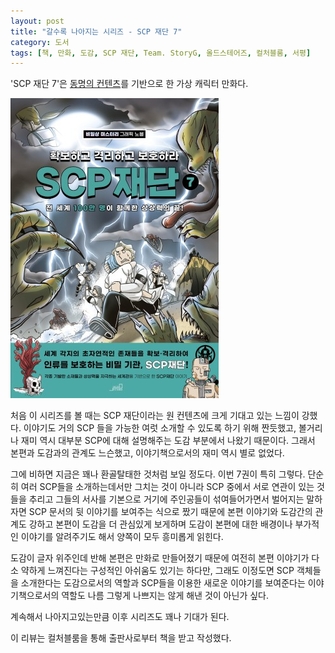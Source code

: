 ```yaml
---
layout: post
title: "갈수록 나아지는 시리즈 - SCP 재단 7"
category: 도서
tags: [책, 만화, 도감, SCP 재단, Team. StoryG, 올드스테어즈, 컬처블룸, 서평]
---
```


'SCP 재단 7'은
[동명의 컨텐츠](http://ko.scp-wiki.net/)를 기반으로 한 가상 캐릭터 만화다.

![표지](/images/book/scp-foundation-7-comic-book-h480.jpg)

처음 이 시리즈를 볼 때는 SCP 재단이라는 원 컨텐츠에 크게 기대고 있는 느낌이 강했다.
이야기도 거의 SCP 들을 가능한 여럿 소개할 수 있도록 하기 위해 짠듯했고,
볼거리나 재미 역시 대부분 SCP에 대해 설명해주는 도감 부분에서 나왔기 때문이다.
그래서 본편과 도감과의 관계도 느슨했고,
이야기책으로서의 재미 역시 별로 없었다.

그에 비하면 지금은 꽤나 환골탈태한 것처럼 보일 정도다.
이번 7권이 특히 그렇다.
단순히 여러 SCP들을 소개하는데서만 그치는 것이 아니라
SCP 중에서 서로 연관이 있는 것들을 추리고
그들의 서사를 기본으로 거기에 주인공들이 섞여들어가면서 벌어지는
말하자면 SCP 문서의 뒷 이야기를 보여주는 식으로 짰기 때문에
본편 이야기와 도감간의 관계도 강하고
본편이 도감을 더 관심있게 보게하며
도감이 본편에 대한 배경이나 부가적인 이야기를 알려주기도 해서
양쪽이 모두 흥미롭게 읽힌다.

도감이 글자 위주인데 반해 본편은 만화로 만들어졌기 때문에
여전히 본편 이야기가 다소 약하게 느껴진다는 구성적인 아쉬움도 있기는 하다만,
그래도 이정도면 SCP 객체들을 소개한다는 도감으로서의 역할과
SCP들을 이용한 새로운 이야기를 보여준다는 이야기책으로서의 역할도
나름 그렇게 나쁘지는 않게 해낸 것이 아닌가 싶다.

계속해서 나아지고있는만큼 이후 시리즈도 꽤나 기대가 된다.



<div class="im im-info">
이 리뷰는 컬처블룸을 통해 출판사로부터 책을 받고 작성했다.
</div>
